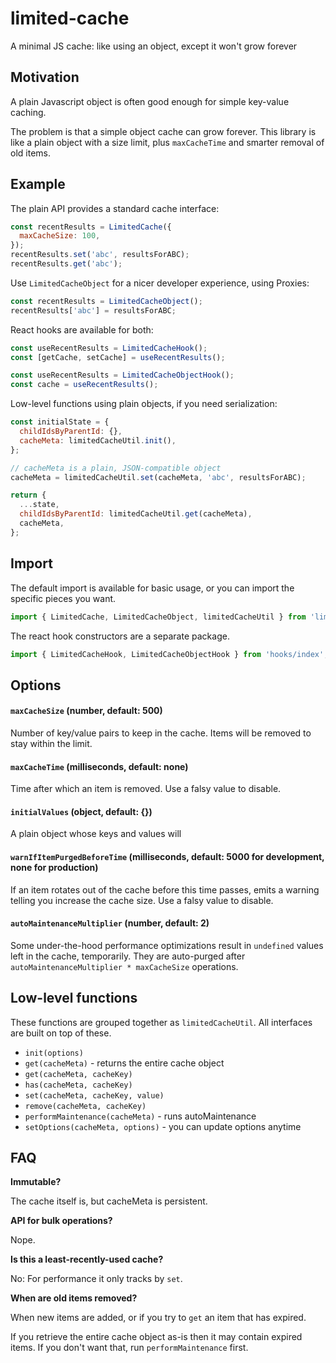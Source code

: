 # limited-cache

A minimal JS cache: like using an object, except it won't grow forever

## Motivation

A plain Javascript object is often good enough for simple key-value caching.

The problem is that a simple object cache can grow forever. This library is like a plain object with a size limit,
plus `maxCacheTime` and smarter removal of old items.

## Example

The plain API provides a standard cache interface:

```javascript
const recentResults = LimitedCache({
  maxCacheSize: 100,
});
recentResults.set('abc', resultsForABC);
recentResults.get('abc');
```

Use `LimitedCacheObject` for a nicer developer experience, using Proxies:

```javascript
const recentResults = LimitedCacheObject();
recentResults['abc'] = resultsForABC;
```

React hooks are available for both:

```javascript
const useRecentResults = LimitedCacheHook();
const [getCache, setCache] = useRecentResults();
```

```javascript
const useRecentResults = LimitedCacheObjectHook();
const cache = useRecentResults();
```

Low-level functions using plain objects, if you need serialization:

```javascript
const initialState = {
  childIdsByParentId: {},
  cacheMeta: limitedCacheUtil.init(),
};

// cacheMeta is a plain, JSON-compatible object
cacheMeta = limitedCacheUtil.set(cacheMeta, 'abc', resultsForABC);

return {
  ...state,
  childIdsByParentId: limitedCacheUtil.get(cacheMeta),
  cacheMeta,
};
```

## Import

The default import is available for basic usage, or you can import the specific pieces you want.

```javascript
import { LimitedCache, LimitedCacheObject, limitedCacheUtil } from 'limited-cache';
```

The react hook constructors are a separate package.

```javascript
import { LimitedCacheHook, LimitedCacheObjectHook } from 'hooks/index';
```

## Options

#### `maxCacheSize` (number, default: 500)

Number of key/value pairs to keep in the cache. Items will be removed to stay within the limit.

#### `maxCacheTime` (milliseconds, default: none)

Time after which an item is removed. Use a falsy value to disable.

#### `initialValues` (object, default: {})

A plain object whose keys and values will

#### `warnIfItemPurgedBeforeTime` (milliseconds, default: 5000 for development, none for production)

If an item rotates out of the cache before this time passes, emits a warning telling you increase the cache size.
Use a falsy value to disable.

#### `autoMaintenanceMultiplier` (number, default: 2)

Some under-the-hood performance optimizations result in `undefined` values left in the cache, temporarily.
They are auto-purged after `autoMaintenanceMultiplier * maxCacheSize` operations.

## Low-level functions

These functions are grouped together as `limitedCacheUtil`. All interfaces are built on top of these.

- `init(options)`
- `get(cacheMeta)` - returns the entire cache object
- `get(cacheMeta, cacheKey)`
- `has(cacheMeta, cacheKey)`
- `set(cacheMeta, cacheKey, value)`
- `remove(cacheMeta, cacheKey)`
- `performMaintenance(cacheMeta)` - runs autoMaintenance
- `setOptions(cacheMeta, options)` - you can update options anytime

## FAQ

**Immutable?**

The cache itself is, but cacheMeta is persistent.

**API for bulk operations?**

Nope.

**Is this a least-recently-used cache?**

No: For performance it only tracks by `set`.

**When are old items removed?**

When new items are added, or if you try to `get` an item that has expired.

If you retrieve the entire cache object as-is then it may contain expired items. If you don't want that,
run `performMaintenance` first.
